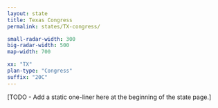 ```yaml
---
layout: state
title: Texas Congress
permalink: states/TX-congress/

small-radar-width: 300
big-radar-width: 500
map-width: 700

xx: "TX"
plan-type: "Congress"
suffix: "20C"
---
```


[TODO - Add a static one-liner here at the beginning of the state page.]